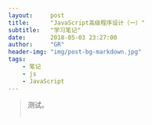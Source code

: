 ```yaml
---
layout:     post
title:      "JavaScript高级程序设计（一）"
subtitle:   "学习笔记"
date:       2018-05-03 23:27:00
author:     "GR"
header-img: "img/post-bg-markdown.jpg"
tags:
    - 笔记
    - js
    - JavaScript
---
```

> 测试。<br><br>
> 
